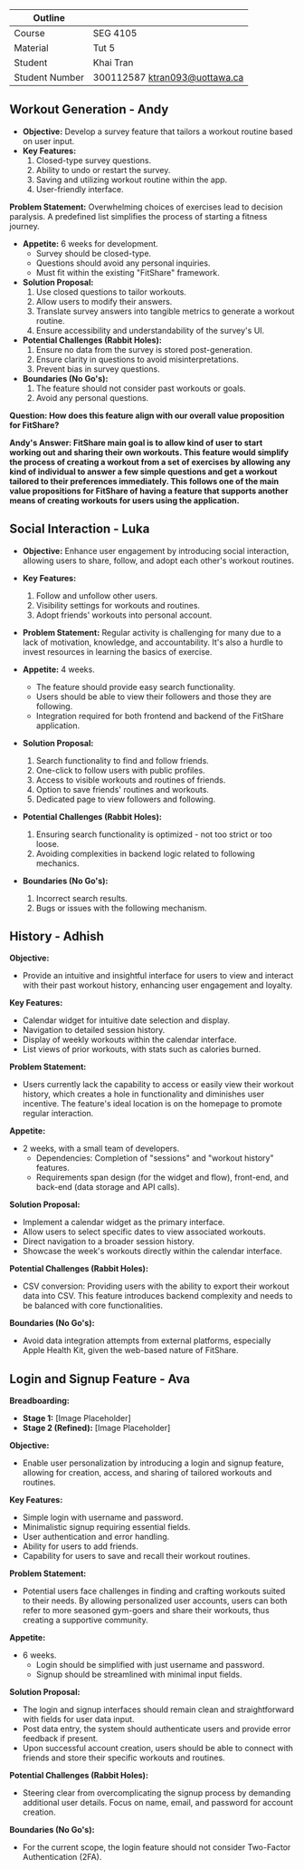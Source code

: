| Outline        |                               |
| -------------- | ----------------------------- |
| Course         | SEG 4105                      |
| Material       | Tut 5                         |
| Student        | Khai Tran                     |
| Student Number | 300112587 ktran093@uottawa.ca |

## Workout Generation - Andy

- **Objective:** Develop a survey feature that tailors a workout routine based on user input.
- **Key Features:**
  1. Closed-type survey questions.
  2. Ability to undo or restart the survey.
  3. Saving and utilizing workout routine within the app.
  4. User-friendly interface.

**Problem Statement:** Overwhelming choices of exercises lead to decision paralysis. A predefined list simplifies the process of starting a fitness journey.

- **Appetite:** 6 weeks for development.
  - Survey should be closed-type.
  - Questions should avoid any personal inquiries.
  - Must fit within the existing "FitShare" framework.
- **Solution Proposal:**
  1. Use closed questions to tailor workouts.
  2. Allow users to modify their answers.
  3. Translate survey answers into tangible metrics to generate a workout routine.
  4. Ensure accessibility and understandability of the survey's UI.
- **Potential Challenges (Rabbit Holes):**
  1. Ensure no data from the survey is stored post-generation.
  2. Ensure clarity in questions to avoid misinterpretations.
  3. Prevent bias in survey questions.
- **Boundaries (No Go's):**
  1. The feature should not consider past workouts or goals.
  2. Avoid any personal questions.

**Question: How does this feature align with our overall value proposition for FitShare?**

**Andy's Answer: FitShare main goal is to allow kind of user to start working out and sharing their own workouts. This feature would simplify the process of creating a workout from a set of exercises by allowing any kind of individual to answer a few simple questions and get a workout tailored to their preferences immediately. This follows one of the main value propositions for FitShare of having a feature that supports another means of creating workouts for users using the application.**

## Social Interaction - Luka

- **Objective:** Enhance user engagement by introducing social interaction, allowing users to share, follow, and adopt each other's workout routines.
- **Key Features:**

  1. Follow and unfollow other users.
  2. Visibility settings for workouts and routines.
  3. Adopt friends' workouts into personal account.

- **Problem Statement:** Regular activity is challenging for many due to a lack of motivation, knowledge, and accountability. It's also a hurdle to invest resources in learning the basics of exercise.

- **Appetite:** 4 weeks.

  - The feature should provide easy search functionality.
  - Users should be able to view their followers and those they are following.
  - Integration required for both frontend and backend of the FitShare application.

- **Solution Proposal:**

  1. Search functionality to find and follow friends.
  2. One-click to follow users with public profiles.
  3. Access to visible workouts and routines of friends.
  4. Option to save friends' routines and workouts.
  5. Dedicated page to view followers and following.

- **Potential Challenges (Rabbit Holes):**

  1. Ensuring search functionality is optimized - not too strict or too loose.
  2. Avoiding complexities in backend logic related to following mechanics.

- **Boundaries (No Go's):**
  1. Incorrect search results.
  2. Bugs or issues with the following mechanism.

## History - Adhish

**Objective:**

- Provide an intuitive and insightful interface for users to view and interact with their past workout history, enhancing user engagement and loyalty.

**Key Features:**

- Calendar widget for intuitive date selection and display.
- Navigation to detailed session history.
- Display of weekly workouts within the calendar interface.
- List views of prior workouts, with stats such as calories burned.

**Problem Statement:**

- Users currently lack the capability to access or easily view their workout history, which creates a hole in functionality and diminishes user incentive. The feature's ideal location is on the homepage to promote regular interaction.

**Appetite:**

- 2 weeks, with a small team of developers.
  - Dependencies: Completion of "sessions" and "workout history" features.
  - Requirements span design (for the widget and flow), front-end, and back-end (data storage and API calls).

**Solution Proposal:**

- Implement a calendar widget as the primary interface.
- Allow users to select specific dates to view associated workouts.
- Direct navigation to a broader session history.
- Showcase the week's workouts directly within the calendar interface.

**Potential Challenges (Rabbit Holes):**

- CSV conversion: Providing users with the ability to export their workout data into CSV. This feature introduces backend complexity and needs to be balanced with core functionalities.

**Boundaries (No Go's):**

- Avoid data integration attempts from external platforms, especially Apple Health Kit, given the web-based nature of FitShare.

## Login and Signup Feature - Ava

**Breadboarding:**

- **Stage 1:** [Image Placeholder]
- **Stage 2 (Refined):** [Image Placeholder]

**Objective:**

- Enable user personalization by introducing a login and signup feature, allowing for creation, access, and sharing of tailored workouts and routines.

**Key Features:**

- Simple login with username and password.
- Minimalistic signup requiring essential fields.
- User authentication and error handling.
- Ability for users to add friends.
- Capability for users to save and recall their workout routines.

**Problem Statement:**

- Potential users face challenges in finding and crafting workouts suited to their needs. By allowing personalized user accounts, users can both refer to more seasoned gym-goers and share their workouts, thus creating a supportive community.

**Appetite:**

- 6 weeks.
  - Login should be simplified with just username and password.
  - Signup should be streamlined with minimal input fields.

**Solution Proposal:**

- The login and signup interfaces should remain clean and straightforward with fields for user data input.
- Post data entry, the system should authenticate users and provide error feedback if present.
- Upon successful account creation, users should be able to connect with friends and store their specific workouts and routines.

**Potential Challenges (Rabbit Holes):**

- Steering clear from overcomplicating the signup process by demanding additional user details. Focus on name, email, and password for account creation.

**Boundaries (No Go's):**

- For the current scope, the login feature should not consider Two-Factor Authentication (2FA).
